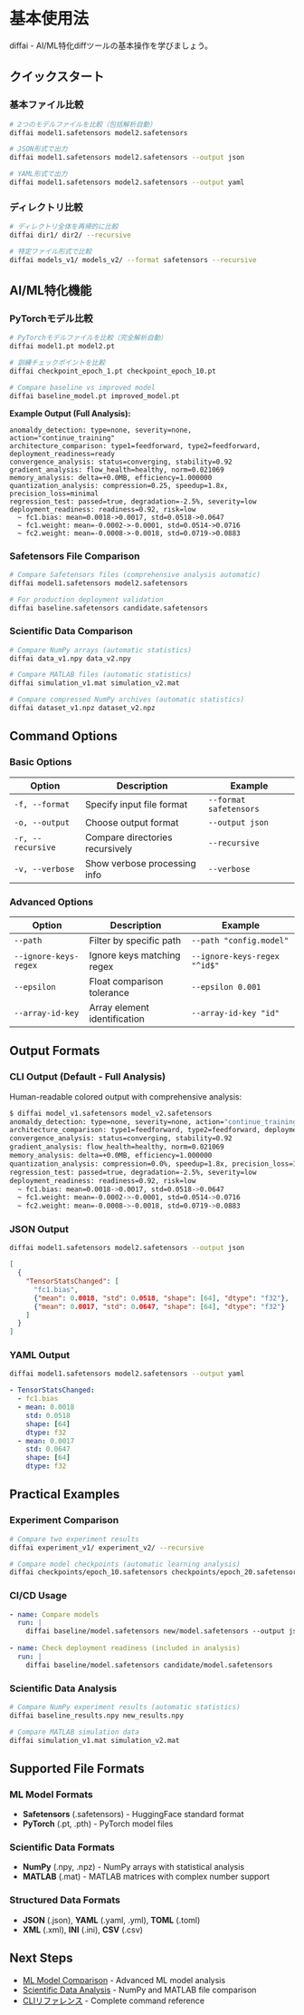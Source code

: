 # 基本使用法

diffai - AI/ML特化diffツールの基本操作を学びましょう。

## クイックスタート

### 基本ファイル比較

```bash
# 2つのモデルファイルを比較（包括解析自動）
diffai model1.safetensors model2.safetensors

# JSON形式で出力
diffai model1.safetensors model2.safetensors --output json

# YAML形式で出力  
diffai model1.safetensors model2.safetensors --output yaml
```

### ディレクトリ比較

```bash
# ディレクトリ全体を再帰的に比較
diffai dir1/ dir2/ --recursive

# 特定ファイル形式で比較
diffai models_v1/ models_v2/ --format safetensors --recursive
```

## AI/ML特化機能

### PyTorchモデル比較

```bash
# PyTorchモデルファイルを比較（完全解析自動）
diffai model1.pt model2.pt

# 訓練チェックポイントを比較  
diffai checkpoint_epoch_1.pt checkpoint_epoch_10.pt

# Compare baseline vs improved model
diffai baseline_model.pt improved_model.pt
```

**Example Output (Full Analysis):**
```
anomaldy_detection: type=none, severity=none, action="continue_training"
architecture_comparison: type1=feedforward, type2=feedforward, deployment_readiness=ready
convergence_analysis: status=converging, stability=0.92
gradient_analysis: flow_health=healthy, norm=0.021069
memory_analysis: delta=+0.0MB, efficiency=1.000000
quantization_analysis: compression=0.25, speedup=1.8x, precision_loss=minimal
regression_test: passed=true, degradation=-2.5%, severity=low
deployment_readiness: readiness=0.92, risk=low
  ~ fc1.bias: mean=0.0018->0.0017, std=0.0518->0.0647
  ~ fc1.weight: mean=-0.0002->-0.0001, std=0.0514->0.0716
  ~ fc2.weight: mean=-0.0008->-0.0018, std=0.0719->0.0883
```

### Safetensors File Comparison

```bash
# Compare Safetensors files (comprehensive analysis automatic)
diffai model1.safetensors model2.safetensors

# For production deployment validation
diffai baseline.safetensors candidate.safetensors
```

### Scientific Data Comparison

```bash
# Compare NumPy arrays (automatic statistics)
diffai data_v1.npy data_v2.npy

# Compare MATLAB files (automatic statistics)
diffai simulation_v1.mat simulation_v2.mat

# Compare compressed NumPy archives (automatic statistics)
diffai dataset_v1.npz dataset_v2.npz
```

## Command Options

### Basic Options

| Option | Description | Example |
|--------|-------------|---------|
| `-f, --format` | Specify input file format | `--format safetensors` |
| `-o, --output` | Choose output format | `--output json` |
| `-r, --recursive` | Compare directories recursively | `--recursive` |
| `-v, --verbose` | Show verbose processing info | `--verbose` |

### Advanced Options

| Option | Description | Example |
|--------|-------------|---------|
| `--path` | Filter by specific path | `--path "config.model"` |
| `--ignore-keys-regex` | Ignore keys matching regex | `--ignore-keys-regex "^id$"` |
| `--epsilon` | Float comparison tolerance | `--epsilon 0.001` |
| `--array-id-key` | Array element identification | `--array-id-key "id"` |

## Output Formats

### CLI Output (Default - Full Analysis)

Human-readable colored output with comprehensive analysis:

```bash
$ diffai model_v1.safetensors model_v2.safetensors
anomaldy_detection: type=none, severity=none, action="continue_training"
architecture_comparison: type1=feedforward, type2=feedforward, deployment_readiness=ready
convergence_analysis: status=converging, stability=0.92
gradient_analysis: flow_health=healthy, norm=0.021069
memory_analysis: delta=+0.0MB, efficiency=1.000000
quantization_analysis: compression=0.0%, speedup=1.8x, precision_loss=1.5%
regression_test: passed=true, degradation=-2.5%, severity=low
deployment_readiness: readiness=0.92, risk=low
  ~ fc1.bias: mean=0.0018->0.0017, std=0.0518->0.0647
  ~ fc1.weight: mean=-0.0002->-0.0001, std=0.0514->0.0716
  ~ fc2.weight: mean=-0.0008->-0.0018, std=0.0719->0.0883
```

### JSON Output

```bash
diffai model1.safetensors model2.safetensors --output json
```

```json
[
  {
    "TensorStatsChanged": [
      "fc1.bias",
      {"mean": 0.0018, "std": 0.0518, "shape": [64], "dtype": "f32"},
      {"mean": 0.0017, "std": 0.0647, "shape": [64], "dtype": "f32"}
    ]
  }
]
```

### YAML Output

```bash
diffai model1.safetensors model2.safetensors --output yaml
```

```yaml
- TensorStatsChanged:
  - fc1.bias
  - mean: 0.0018
    std: 0.0518
    shape: [64]
    dtype: f32
  - mean: 0.0017
    std: 0.0647
    shape: [64]
    dtype: f32
```


## Practical Examples

### Experiment Comparison

```bash
# Compare two experiment results
diffai experiment_v1/ experiment_v2/ --recursive

# Compare model checkpoints (automatic learning analysis)
diffai checkpoints/epoch_10.safetensors checkpoints/epoch_20.safetensors
```

### CI/CD Usage

```yaml
- name: Compare models
  run: |
    diffai baseline/model.safetensors new/model.safetensors --output json > model_diff.json
    
- name: Check deployment readiness (included in analysis)
  run: |
    diffai baseline/model.safetensors candidate/model.safetensors
```

### Scientific Data Analysis

```bash
# Compare NumPy experiment results (automatic statistics)
diffai baseline_results.npy new_results.npy

# Compare MATLAB simulation data
diffai simulation_v1.mat simulation_v2.mat
```

## Supported File Formats

### ML Model Formats
- **Safetensors** (.safetensors) - HuggingFace standard format
- **PyTorch** (.pt, .pth) - PyTorch model files

### Scientific Data Formats
- **NumPy** (.npy, .npz) - NumPy arrays with statistical analysis
- **MATLAB** (.mat) - MATLAB matrices with complex number support

### Structured Data Formats
- **JSON** (.json), **YAML** (.yaml, .yml), **TOML** (.toml)
- **XML** (.xml), **INI** (.ini), **CSV** (.csv)

## Next Steps

- [ML Model Comparison](ml-model-comparison_ja.md) - Advanced ML model analysis
- [Scientific Data Analysis](scientific-data_ja.md) - NumPy and MATLAB file comparison
- [CLIリファレンス](../reference/cli-reference_ja.md) - Complete command reference


